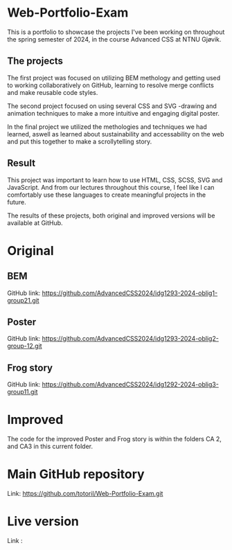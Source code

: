 # Web-Portfolio-Exam

This is a portfolio to showcase the projects I've been working on throughout the spring semester of 2024, in the course Advanced CSS at NTNU Gjøvik.

## The projects

The first project was focused on utilizing BEM methology and getting used to working collaboratively on GitHub, learning to resolve merge conflicts 
and make reusable code styles.

The second project focused on using several CSS and SVG -drawing and animation techniques to make a more intuitive and engaging digital poster.

In the final project we utilized the methologies and techniques we had learned, aswell as learned about sustainability and accessability on the web 
and put this together to make a scrollytelling story. 

## Result

This project was important to learn how to use HTML, CSS, SCSS, SVG and JavaScript. And from our lectures throughout this course, I feel like I can comfortably use these
languages to create meaningful projects in the future.

The results of these projects, both original and improved versions will be available at GitHub.

# Original
## BEM
GitHub link: https://github.com/AdvancedCSS2024/idg1293-2024-oblig1-group21.git

## Poster
GitHub link: https://github.com/AdvancedCSS2024/idg1293-2024-oblig2-group-12.git

## Frog story
GitHub link: https://github.com/AdvancedCSS2024/idg1292-2024-oblig3-group11.git

# Improved
The code for the improved Poster and Frog story is within the folders CA 2, and CA3 in this current folder.

# Main GitHub repository
Link: https://github.com/totoril/Web-Portfolio-Exam.git

# Live version
Link : 
